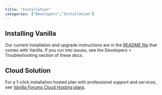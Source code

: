 ```yaml
---
title: "Installation"
categories: ["Developers","Installation"]
---
```


## Installing Vanilla

Our current installation and upgrade instructions are in the [README file](https://github.com/vanillaforums/vanilla/blob/master/README.md) that comes with Vanilla. If you run into issues, see the Developers > Troubleshooting section of these docs.

## Cloud Solution

For a 1-click installation hosted plan with professional support and services, see [Vanilla Forums Cloud Hosting plans](http://vanillaforums.com/plans).
